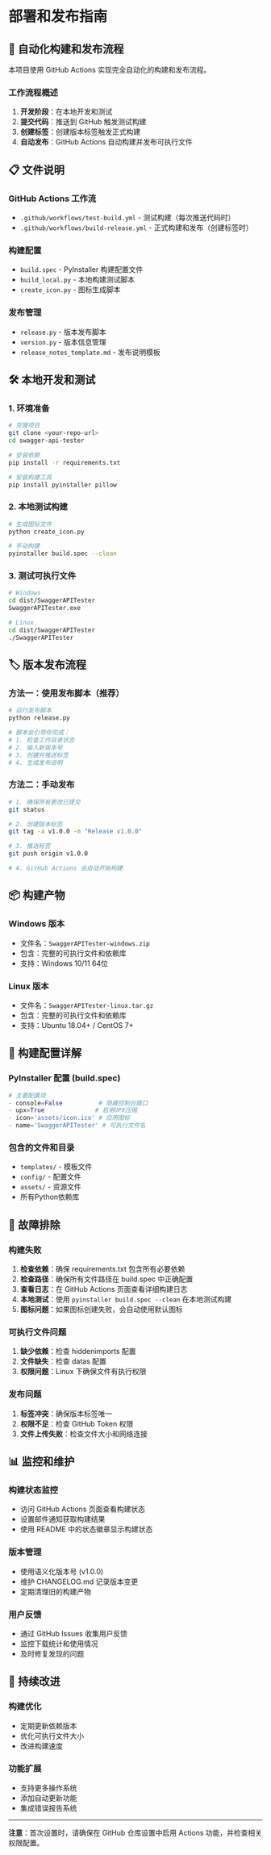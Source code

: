 # 部署和发布指南

## 🚀 自动化构建和发布流程

本项目使用 GitHub Actions 实现完全自动化的构建和发布流程。

### 工作流程概述

1. **开发阶段**：在本地开发和测试
2. **提交代码**：推送到 GitHub 触发测试构建
3. **创建标签**：创建版本标签触发正式构建
4. **自动发布**：GitHub Actions 自动构建并发布可执行文件

## 📋 文件说明

### GitHub Actions 工作流

- `.github/workflows/test-build.yml` - 测试构建（每次推送代码时）
- `.github/workflows/build-release.yml` - 正式构建和发布（创建标签时）

### 构建配置

- `build.spec` - PyInstaller 构建配置文件
- `build_local.py` - 本地构建测试脚本
- `create_icon.py` - 图标生成脚本

### 发布管理

- `release.py` - 版本发布脚本
- `version.py` - 版本信息管理
- `release_notes_template.md` - 发布说明模板

## 🛠️ 本地开发和测试

### 1. 环境准备

```bash
# 克隆项目
git clone <your-repo-url>
cd swagger-api-tester

# 安装依赖
pip install -r requirements.txt

# 安装构建工具
pip install pyinstaller pillow
```

### 2. 本地测试构建

```bash
# 生成图标文件
python create_icon.py

# 手动构建
pyinstaller build.spec --clean
```

### 3. 测试可执行文件

```bash
# Windows
cd dist/SwaggerAPITester
SwaggerAPITester.exe

# Linux
cd dist/SwaggerAPITester
./SwaggerAPITester
```

## 🏷️ 版本发布流程

### 方法一：使用发布脚本（推荐）

```bash
# 运行发布脚本
python release.py

# 脚本会引导你完成：
# 1. 检查工作目录状态
# 2. 输入新版本号
# 3. 创建并推送标签
# 4. 生成发布说明
```

### 方法二：手动发布

```bash
# 1. 确保所有更改已提交
git status

# 2. 创建版本标签
git tag -a v1.0.0 -m "Release v1.0.0"

# 3. 推送标签
git push origin v1.0.0

# 4. GitHub Actions 会自动开始构建
```

## 📦 构建产物

### Windows 版本
- 文件名：`SwaggerAPITester-windows.zip`
- 包含：完整的可执行文件和依赖库
- 支持：Windows 10/11 64位

### Linux 版本
- 文件名：`SwaggerAPITester-linux.tar.gz`
- 包含：完整的可执行文件和依赖库
- 支持：Ubuntu 18.04+ / CentOS 7+

## 🔧 构建配置详解

### PyInstaller 配置 (build.spec)

```python
# 主要配置项
- console=False          # 隐藏控制台窗口
- upx=True              # 启用UPX压缩
- icon='assets/icon.ico' # 应用图标
- name='SwaggerAPITester' # 可执行文件名
```

### 包含的文件和目录

- `templates/` - 模板文件
- `config/` - 配置文件
- `assets/` - 资源文件
- 所有Python依赖库

## 🚨 故障排除

### 构建失败

1. **检查依赖**：确保 requirements.txt 包含所有必要依赖
2. **检查路径**：确保所有文件路径在 build.spec 中正确配置
3. **查看日志**：在 GitHub Actions 页面查看详细构建日志
4. **本地测试**：使用 `pyinstaller build.spec --clean` 在本地测试构建
5. **图标问题**：如果图标创建失败，会自动使用默认图标

### 可执行文件问题

1. **缺少依赖**：检查 hiddenimports 配置
2. **文件缺失**：检查 datas 配置
3. **权限问题**：Linux 下确保文件有执行权限

### 发布问题

1. **标签冲突**：确保版本标签唯一
2. **权限不足**：检查 GitHub Token 权限
3. **文件上传失败**：检查文件大小和网络连接

## 📊 监控和维护

### 构建状态监控

- 访问 GitHub Actions 页面查看构建状态
- 设置邮件通知获取构建结果
- 使用 README 中的状态徽章显示构建状态

### 版本管理

- 使用语义化版本号 (v1.0.0)
- 维护 CHANGELOG.md 记录版本变更
- 定期清理旧的构建产物

### 用户反馈

- 通过 GitHub Issues 收集用户反馈
- 监控下载统计和使用情况
- 及时修复发现的问题

## 🔄 持续改进

### 构建优化

- 定期更新依赖版本
- 优化可执行文件大小
- 改进构建速度

### 功能扩展

- 支持更多操作系统
- 添加自动更新功能
- 集成错误报告系统

---

**注意**：首次设置时，请确保在 GitHub 仓库设置中启用 Actions 功能，并检查相关权限配置。
